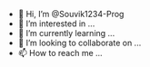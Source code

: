 - 👋 Hi, I’m @Souvik1234-Prog
- 👀 I’m interested in ...
- 🌱 I’m currently learning ...
- 💞️ I’m looking to collaborate on ...
- 📫 How to reach me ...

<!---
Souvik1234-Prog/Souvik1234-Prog is a ✨ special ✨ repository because its `README.md` (this file) appears on your GitHub profile.
You can click the Preview link to take a look at your changes.
--->
